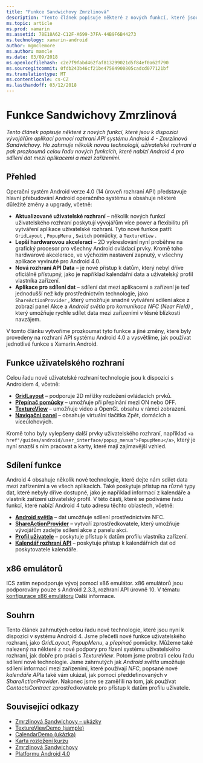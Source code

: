 ```yaml
---
title: "Funkce Sandwichovy Zmrzlinová"
description: "Tento článek popisuje některé z nových funkcí, které jsou k dispozici vývojářům aplikací pomocí rozhraní API systému Android 4 - Zmrzlinová Sandwichovy. Ho zahrnuje několik novou technologií, uživatelské rozhraní a pak prozkoumá celou řadu nových funkcích, které nabízí Android 4 pro sdílení dat mezi aplikacemi a mezi zařízeními."
ms.topic: article
ms.prod: xamarin
ms.assetid: 78E18A62-C12F-A699-37FA-44B9F6B44273
ms.technology: xamarin-android
author: mgmclemore
ms.author: mamcle
ms.date: 03/09/2018
ms.openlocfilehash: c2e7f9fabd462faf813299021d5f84ef0a62f790
ms.sourcegitcommit: 0fdb243b46cf21be47584900805cadcd077121bf
ms.translationtype: MT
ms.contentlocale: cs-CZ
ms.lasthandoff: 03/12/2018
---
```

# <a name="ice-cream-sandwich-features"></a>Funkce Sandwichovy Zmrzlinová

_Tento článek popisuje některé z nových funkcí, které jsou k dispozici vývojářům aplikací pomocí rozhraní API systému Android 4 - Zmrzlinová Sandwichovy. Ho zahrnuje několik novou technologií, uživatelské rozhraní a pak prozkoumá celou řadu nových funkcích, které nabízí Android 4 pro sdílení dat mezi aplikacemi a mezi zařízeními._

## <a name="overview"></a>Přehled

Operační systém Android verze 4.0 (14 úroveň rozhraní API) představuje hlavní přebudování Android operačního systému a obsahuje některé důležité změny a upgrady, včetně:

-   **Aktualizované uživatelské rozhraní** – několik nových funkcí uživatelského rozhraní poskytují vývojářům více power a flexibilitu při vytváření aplikace uživatelské rozhraní. Tyto nové funkce patří: `GridLayout` , `PopupMenu` , `Switch` pomůcky, a `TextureView` . 
-   **Lepší hardwarovou akceleraci** – 2D vykreslování nyní proběhne na grafický procesor pro všechny Android ovládací prvky. Kromě toho hardwarové akcelerace, ve výchozím nastavení zapnutý, v všechny aplikace vyvinuté pro Android 4.0. 
-   **Nová rozhraní API Data** – je nové přístup k datům, který nebyl dříve oficiálně přístupný, jako je například kalendářní data a uživatelský profil vlastníka zařízení. 
-   **Aplikace pro sdílení dat** – sdílení dat mezi aplikacemi a zařízení je teď jednodušší než kdy prostřednictvím technologie, jako `ShareActionProvider` , který umožňuje snadné vytváření sdílení akce z zobrazí panel Akce a *Android světla* pro *komunikace NFC (Near Field)* , který umožňuje rychle sdílet data mezi zařízeními v těsné blízkosti navzájem. 


V tomto článku vytvoříme prozkoumat tyto funkce a jiné změny, které byly provedeny na rozhraní API systému Android 4.0 a vysvětlíme, jak používat jednotlivé funkce s Xamarin.Android.

## <a name="user-interface-features"></a>Funkce uživatelského rozhraní

Celou řadu nové uživatelské rozhraní technologie jsou k dispozici s Androidem 4, včetně:

-   **[GridLayout](~/android/user-interface/layouts/grid-layout.md)**  – podporuje 2D mřížky rozložení ovládacích prvků. 
-   **[Přepínač pomůcky](~/android/user-interface/controls/switch.md)**  – umožňuje při přepínání mezi ON nebo OFF. 
-   **[TextureView](~/android/user-interface/controls/texture-view.md)**  – umožňuje video a OpenGL obsahu v rámci zobrazení. 
-   **[Navigační panel](~/android/user-interface/controls/navigation-bar.md)**  – obsahuje virtuální tlačítka Zpět, domácích a víceúlohových. 


Kromě toho byly vylepšeny další prvky uživatelského rozhraní, například `<a href"/guides/android/user_interface/popup_menus">PopupMenu</a>`, který je nyní snazší s ním pracovat a karty, které mají zajímavější vzhled.

## <a name="sharing-features"></a>Sdílení funkce

Android 4 obsahuje několik nové technologie, které dejte nám sdílet data mezi zařízeními a ve všech aplikacích. Také poskytuje přístup na různé typy dat, které nebyly dříve dostupné, jako je například informací z kalendáře a vlastník zařízení uživatelský profil. V této části, které se podíváme řadu funkcí, které nabízí Android 4 tuto adresu těchto oblastech, včetně:

-  **[Android světla](~/android/platform/android-beam.md)**  – dat umožňuje sdílení prostřednictvím NFC.
-   **[ShareActionProvider](~/android/user-interface/controls/action-bar.md)**  – vytvoří zprostředkovatele, který umožňuje vývojářům zadejte sdílení akce z panelu akcí. 
-   **[Profil uživatele](~/android/user-interface/user-profile.md)**  – poskytuje přístup k datům profilu vlastníka zařízení. 
-   **[Kalendář rozhraní API](~/android/user-interface/controls/calendar.md)**  – poskytuje přístup k kalendářních dat od poskytovatele kalendáře. 

## <a name="x86-emulators"></a>x86 emulátorů

ICS zatím nepodporuje vývoj pomocí x86 emulátor. x86 emulátorů jsou podporovány pouze s Android 2.3.3, rozhraní API úrovně 10. V tématu [konfigurace x86 emulátoru](~/android/get-started/installation/android-emulator/index.md) Další informace.

## <a name="summary"></a>Souhrn

Tento článek zahrnutých celou řadu nové technologie, které jsou nyní k dispozici v systému Android 4. Jsme přečetli nové funkce uživatelského rozhraní, jako *GridLayout*, *PopupMenu*, a *přepínač* pomůcky. Můžeme také nalezený na některé z nové podpory pro řízení systému uživatelského rozhraní, jak dobře pro práci s *TextureView*. Potom jsme probrali celou řadu sdílení nové technologie. Jsme zahrnutých jak *Android světla* umožňuje sdílení informací mezi zařízeními, které používají *NFC*, popsané nové *kalendáře API*a také vám ukázal, jak pomocí předdefinovaných v  *ShareActionProvider*.
Nakonec jsme se zaměřili na tom, jak používat *ContactsContract* zprostředkovatele pro přístup k datům profilu uživatele.



## <a name="related-links"></a>Související odkazy

- [Zmrzlinová Sandwichovy – ukázky](https://developer.xamarin.com/samples/monodroid/PlatformFeatures/ICS_Samples/)
- [TextureViewDemo (sample)](https://developer.xamarin.com/samples/monodroid/TextureViewDemo/)
- [CalendarDemo (ukázka)](https://developer.xamarin.com/samples/monodroid/CalendarDemo/)
- [Karta rozložení kurzu](~/android/user-interface/layouts/tab-layout/index.md)
- [Zmrzlinová Sandwichovy](http://developer.android.com/about/versions/android-4.0-highlights.html)
- [Platformu Android 4.0](http://developer.android.com/about/versions/android-4.0.html)
